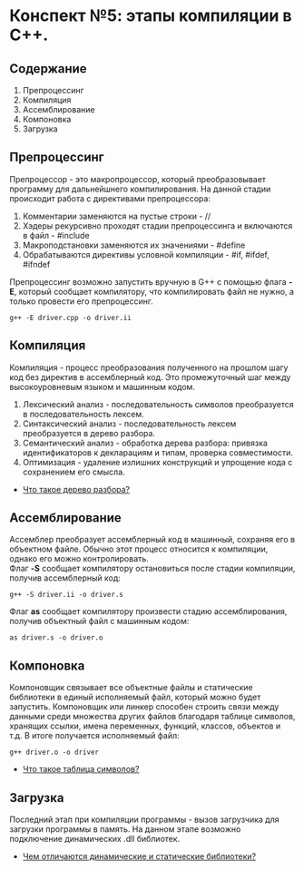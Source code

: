 # Конспект №5: этапы компиляции в C++.
## Содержание
1. Препроцессинг
2. Компиляция
3. Ассемблирование
4. Компоновка
5. Загрузка

## Препроцессинг
Препроцессор - это макропроцессор, который преобразовывает программу для дальнейшнего компилирования. На данной стадии происходит работа с директивами препроцессора:
1. Комментарии заменяются на пустые строки - //
2. Хэдеры рекурсивно проходят стадии препроцессинга и включаются в файл - #include
3. Макроподстановки заменяются их значениями - #define
4. Обрабатываются директивы условной компиляции - #if, #ifdef, #ifndef

Препроцессинг возможно запустить вручную в G++ с помощью флага **-E**, который сообщает компилятору, что компилировать файл не нужно, а только провести его препроцессинг.

    g++ -E driver.cpp -o driver.ii

## Компиляция
Компиляция - процесс преобразования полученного на прошлом шагу код без директив в ассемблерный код. Это промежуточный шаг между высокоуровневым языком и машинным кодом.
1. Лексический анализ - последовательность символов преобразуется в последовательность лексем.
2. Синтаксический анализ - последовательность лексем преобразуется в дерево разбора.
3. Семантический анализ - обработка дерева разбора: привязка идентификаторов к декларациям и типам, проверка совместимости.
4. Оптимизация - удаление излишних конструкций и упрощение кода с сохранением его смысла.

- [Что такое дерево разбора?](https://ru.wikipedia.org/wiki/Синтаксический_анализ)

## Ассемблирование
Ассемблер преобразует ассемблерный код в машинный, сохраняя его в объектном файле. Обычно этот процесс относится к компиляции, однако его можно контролировать. <br>
Флаг **-S** сообщает компилятору остановиться после стадии компиляции, получив ассемблерный код:
    
    g++ -S driver.ii -o driver.s
Флаг **as** сообщает компилятору произвести стадию ассемблирования, получив объектный файл с машинным кодом:

    as driver.s -o driver.o

## Компоновка
Компоновщик связывает все объектные файлы и статические библиотеки в единый исполняемый файл, который можно будет запустить. Компоновщик или линкер способен строить связи между данными среди множества других файлов благодаря таблице символов, хранящих ссылки, имена переменных, функций, классов, объектов и т.д. В итоге получается исполняемый файл:

    g++ driver.o -o driver

- [Что такое таблица символов?](https://ru.wikipedia.org/wiki/Таблица_символов)
## Загрузка
Последний этап при компиляции программы - вызов загрузчика для загрузки программы в память. На данном этапе возможно подключение динамических .dll библиотек.
- [Чем отличаются динамические и статические библиотеки?](https://qna.habr.com/q/489534)
